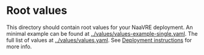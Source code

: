 # Root values

This directory should contain root values for your NaaVRE deployment.
An minimal example can be found at [../values/values-example-single.yaml](../values/values-example-single.yaml).
The full list of values at [../values/values.yaml](../values/values.yaml).
See [Deployment instructions](../README.md#deployment) for more info.